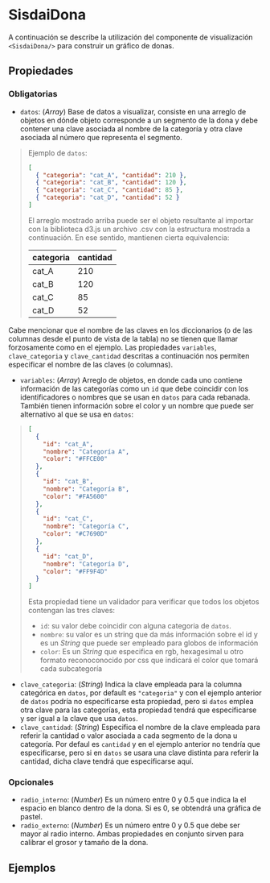 <script setup>
  import Basico from '../../.vitepress/components/dona/basico.vue';
  import ModificandoDatos from '../../.vitepress/components/dona/modificando-datos.vue';
</script>

# SisdaiDona

A continuación se describe la utilización del componente de visualización `<SisdaiDona/>` para construir un gráfico de donas.

## Propiedades

### Obligatorias

- `datos`: (_Array_) Base de datos a visualizar, consiste en una arreglo de objetos en dónde objeto corresponde a un segmento de la dona y debe contener una clave asociada al nombre de la categoría y otra clave asociada al número que representa el segmento.

> Ejemplo de `datos`:
>
> ```json
> [
>   { "categoria": "cat_A", "cantidad": 210 },
>   { "categoria": "cat_B", "cantidad": 120 },
>   { "categoria": "cat_C", "cantidad": 85 },
>   { "categoria": "cat_D", "cantidad": 52 }
> ]
> ```
>
> El arreglo mostrado arriba puede ser el objeto resultante al importar con la biblioteca d3.js un archivo .csv con la estructura mostrada a continuación. En ese sentido, mantienen cierta equivalencia:
>
> <table>
> <thead>
>  <tr>
>    <th>categoria</th>
>    <th>cantidad</th>
>  </tr>
>  </thead>
>  <tbody>
>  <tr>
>    <td>cat_A</td>
>    <td>210</td>
>  </tr>
>  <tr>
>    <td>cat_B</td>
>    <td>120</td>
>  </tr>
>  <tr>
>    <td>cat_C</td>
>    <td>85</td>
>  </tr>
>  <tr>
>    <td>cat_D</td>
>    <td>52</td>
>  </tr>
>  </tbody>
> </table>

Cabe mencionar que el nombre de las claves en los diccionarios (o de las columnas desde el punto de vista de la tabla) no se tienen que llamar forzosamente como en el ejemplo. Las propiedades `variables`, `clave_categoria` y `clave_cantidad` descritas a continuación nos permiten especificar el nombre de las claves (o columnas).

- `variables`: (_Array_) Arreglo de objetos, en donde cada uno contiene información de las categorías como un `id` que debe coincidir con los identificadores o nombres que se usan en `datos` para cada rebanada. También tienen información sobre el color y un nombre que puede ser alternativo al que se usa en `datos`:

> ```json
> [
>   {
>     "id": "cat_A",
>     "nombre": "Categoría A",
>     "color": "#FFCE00"
>   },
>   {
>     "id": "cat_B",
>     "nombre": "Categoría B",
>     "color": "#FA5600"
>   },
>   {
>     "id": "cat_C",
>     "nombre": "Categoría C",
>     "color": "#C7690D"
>   },
>   {
>     "id": "cat_D",
>     "nombre": "Categoría D",
>     "color": "#FF9F4D"
>   }
> ]
> ```
>
> Esta propiedad tiene un validador para verificar que todos los objetos contengan las tres claves:
>
> - `id`: su valor debe coincidir con alguna categoria de `datos`.
> - `nombre`: su valor es un string que da más información sobre el id y es un _String_ que puede ser empleado para globos de información
> - `color`: Es un _String_ que especifica en rgb, hexagesimal u otro formato reconoconocido por css que indicará el color que tomará cada subcategoría

- `clave_categoria`: (_String_) Indica la clave empleada para la columna categórica en `datos`, por default es `"categoria"` y con el ejemplo anterior de `datos` podría no especificarse esta propiedad, pero si `datos` emplea otra clave para las categorías, esta propiedad tendrá que especificarse y ser igual a la clave que usa `datos`.
- `clave_cantidad`: (_String_) Especifica el nombre de la clave empleada para referir la cantidad o valor asociada a cada segmento de la dona u categoría. Por defaul es `cantidad` y en el ejemplo anterior no tendría que especificarse, pero si en `datos` se usara una clave distinta para referir la cantidad, dicha clave tendrá que especificarse aquí.

### Opcionales

- `radio_interno`: (_Number_) Es un número entre 0 y 0.5 que indica la el espacio en blanco dentro de la dona. Si es 0, se obtendrá una gráfica de pastel.
- `radio_externo`: (_Number_) Es un número entre 0 y 0.5 que debe ser mayor al radio interno. Ambas propiedades en conjunto sirven para calibrar el grosor y tamaño de la dona.

## Ejemplos

<ClientOnly>  
  <Basico />
  <ModificandoDatos />
</ClientOnly>

